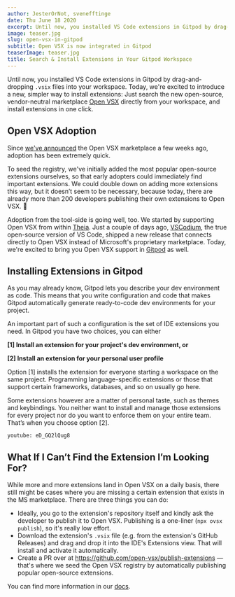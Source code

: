 ```yaml
---
author: JesterOrNot, svenefftinge
date: Thu June 18 2020
excerpt: Until now, you installed VS Code extensions in Gitpod by drag-and-dropping `.vsix` files into your workspace. Today, we're excited to introduce a
image: teaser.jpg
slug: open-vsx-in-gitpod
subtitle: Open VSX is now integrated in Gitpod
teaserImage: teaser.jpg
title: Search & Install Extensions in Your Gitpod Workspace
---
```


Until now, you installed VS Code extensions in Gitpod by drag-and-dropping `.vsix` files into your workspace. Today, we're excited to introduce a new, simpler way to install extensions: Just search the new open-source, vendor-neutral marketplace [Open VSX](https://open-vsx.org) directly from your workspace, and install extensions in one click.

## Open VSX Adoption

Since [we've announced](/blog/open-vsx/) the Open VSX marketplace a few weeks ago, adoption has been extremely quick.

To seed the registry, we've initially added the most popular open-source extensions ourselves, so that early adopters could immediately find important extensions. We could double down on adding more extensions this way, but it doesn’t seem to be necessary, because today, there are already more than 200 developers publishing their own extensions to Open VSX. 🎉

Adoption from the tool-side is going well, too. We started by supporting Open VSX from within [Theia](https://theia-ide.org). Just a couple of days ago, [VSCodium](https://github.com/VSCodium/vscodium#extensions-and-the-marketplace), the true open-source version of VS Code, shipped a new release that connects directly to Open VSX instead of Microsoft's proprietary marketplace. Today, we're excited to bring you Open VSX support in [Gitpod](https://gitpod.io) as well.

## Installing Extensions in Gitpod

As you may already know, Gitpod lets you describe your dev environment as code. This means that you write configuration and code that makes Gitpod automatically generate ready-to-code dev environments for your project.

An important part of such a configuration is the set of IDE extensions you need. In Gitpod you have two choices, you can either

**[1] Install an extension for your project's dev environment, or**

**[2] Install an extension for your personal user profile**

Option [1] installs the extension for everyone starting a workspace on the same project. Programming language-specific extensions or those that support certain frameworks, databases, and so on usually go here.

Some extensions however are a matter of personal taste, such as themes and keybindings. You neither want to install and manage those extensions for every project nor do you want to enforce them on your entire team. That’s when you choose option [2].

`youtube: eD_GQ2lQug8`

## What If I Can’t Find the Extension I’m Looking For?

While more and more extensions land in Open VSX on a daily basis, there still might be cases where you are missing a certain extension that exists in the MS marketplace. There are three things you can do:

- Ideally, you go to the extension's repository itself and kindly ask the developer to publish it to Open VSX. Publishing is a one-liner (`npx ovsx publish`), so it's really low effort.
- Download the extension's `.vsix` file (e.g. from the extension's GitHub Releases) and drag and drop it into the IDE's Extensions view. That will install and activate it automatically.
- Create a PR over at https://github.com/open-vsx/publish-extensions — that's where we seed the Open VSX registry by automatically publishing popular open-source extensions.

You can find more information in our [docs](/docs/vscode-extensions).
